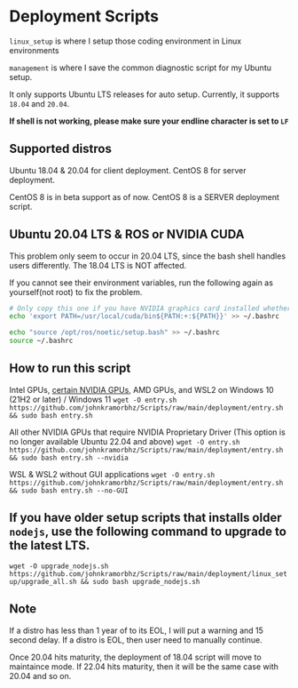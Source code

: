 # Deployment Scripts
`linux_setup` is where I setup those coding environment in Linux environments

`management` is where I save the common diagnostic script for my Ubuntu setup.

It only supports Ubuntu LTS releases for auto setup. Currently, it supports `18.04` and `20.04`.

**If shell is not working, please make sure your endline character is set to `LF`**

## Supported distros

Ubuntu 18.04 & 20.04 for client deployment. CentOS 8 for server deployment.

CentOS 8 is in beta support as of now. CentOS 8 is a SERVER deployment script.

## Ubuntu 20.04 LTS & ROS or NVIDIA CUDA

This problem only seem to occur in 20.04 LTS, since the bash shell handles users differently. The 18.04 LTS is NOT affected.

If you cannot see their environment variables, run the following again as yourself(not root) to fix the problem.

```bash
# Only copy this one if you have NVIDIA graphics card installed whether it is in WSL or non-VM.
echo 'export PATH=/usr/local/cuda/bin${PATH:+:${PATH}}' >> ~/.bashrc

echo "source /opt/ros/noetic/setup.bash" >> ~/.bashrc
source ~/.bashrc
```

## How to run this script
Intel GPUs, [certain NVIDIA GPUs](https://github.com/NVIDIA/open-gpu-kernel-modules#compatible-gpus), AMD GPUs, and WSL2 on Windows 10 (21H2 or later) / Windows 11 `wget -O entry.sh https://github.com/johnkramorbhz/Scripts/raw/main/deployment/entry.sh && sudo bash entry.sh`

All other NVIDIA GPUs that require NVIDIA Proprietary Driver (This option is no longer available Ubuntu 22.04 and above) `wget -O entry.sh https://github.com/johnkramorbhz/Scripts/raw/main/deployment/entry.sh && sudo bash entry.sh --nvidia`

WSL & WSL2 without GUI applications `wget -O entry.sh https://github.com/johnkramorbhz/Scripts/raw/main/deployment/entry.sh && sudo bash entry.sh --no-GUI`

## If you have older setup scripts that installs older `nodejs`, use the following command to upgrade to the latest LTS.

`wget -O upgrade_nodejs.sh https://github.com/johnkramorbhz/Scripts/raw/main/deployment/linux_setup/upgrade_all.sh && sudo bash upgrade_nodejs.sh`

## Note

If a distro has less than 1 year of to its EOL, I will put a warning and 15 second delay. If a distro is EOL, then user need to manually continue.

Once 20.04 hits maturity, the deployment of 18.04 script will move to maintaince mode. If 22.04 hits maturity, then it will be the same case with 20.04 and so on.